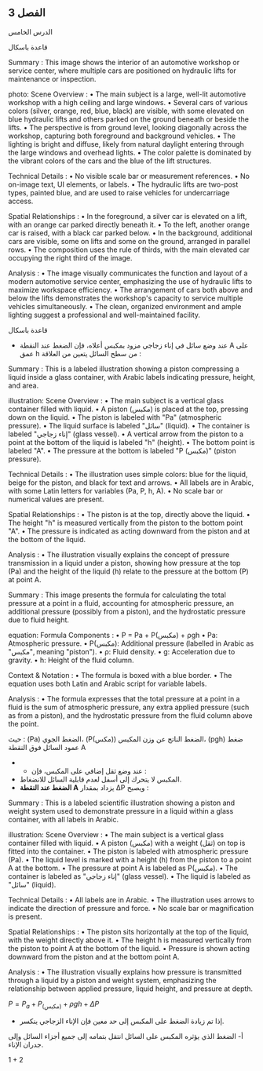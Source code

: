 3
الفصل
---------
الدرس
الخامس <!-- text, from page 0 (l=0.740,t=0.001,r=0.927,b=0.241), with ID 526d0a21-d8ff-4cc4-b0a3-3fced978b0c5 -->

قاعدة باسكال <!-- text, from page 0 (l=0.244,t=0.111,r=0.615,b=0.161), with ID ecb7b02a-78ad-4f13-91fe-1650730c7bae -->

Summary : This image shows the interior of an automotive workshop or service center, where multiple cars are positioned on hydraulic lifts for maintenance or inspection.

photo:
Scene Overview :
  • The main subject is a large, well-lit automotive workshop with a high ceiling and large windows.
  • Several cars of various colors (silver, orange, red, blue, black) are visible, with some elevated on blue hydraulic lifts and others parked on the ground beneath or beside the lifts.
  • The perspective is from ground level, looking diagonally across the workshop, capturing both foreground and background vehicles.
  • The lighting is bright and diffuse, likely from natural daylight entering through the large windows and overhead lights.
  • The color palette is dominated by the vibrant colors of the cars and the blue of the lift structures.

Technical Details :
  • No visible scale bar or measurement references.
  • No on-image text, UI elements, or labels.
  • The hydraulic lifts are two-post types, painted blue, and are used to raise vehicles for undercarriage access.

Spatial Relationships :
  • In the foreground, a silver car is elevated on a lift, with an orange car parked directly beneath it.
  • To the left, another orange car is raised, with a black car parked below.
  • In the background, additional cars are visible, some on lifts and some on the ground, arranged in parallel rows.
  • The composition uses the rule of thirds, with the main elevated car occupying the right third of the image.

Analysis :
  • The image visually communicates the function and layout of a modern automotive service center, emphasizing the use of hydraulic lifts to maximize workspace efficiency.
  • The arrangement of cars both above and below the lifts demonstrates the workshop's capacity to service multiple vehicles simultaneously.
  • The clean, organized environment and ample lighting suggest a professional and well-maintained facility. <!-- figure, from page 0 (l=0.004,t=0.161,r=0.712,b=0.512), with ID 849eb517-f6f1-4238-b8c1-005b5ac84968 -->

قاعدة باسكال <!-- text, from page 0 (l=0.377,t=0.530,r=0.604,b=0.571), with ID 396b9e9a-71df-4c70-b777-4a38b4e960c9 -->

* عند وضع سائل في إناء زجاجي مزود بمكبس أعلاه، فإن الضغط عند النقطة A على عمق h من سطح السائل يتعين من العلاقة : <!-- text, from page 0 (l=0.318,t=0.583,r=0.922,b=0.639), with ID 71c39c6d-e8c1-457c-aca9-280bbdf2feb1 -->

Summary : This is a labeled illustration showing a piston compressing a liquid inside a glass container, with Arabic labels indicating pressure, height, and area.

illustration:
Scene Overview :
  • The main subject is a vertical glass container filled with liquid.
  • A piston (مكبس) is placed at the top, pressing down on the liquid.
  • The piston is labeled with "Pa" (atmospheric pressure).
  • The liquid surface is labeled "سائل" (liquid).
  • The container is labeled "إناء زجاجي" (glass vessel).
  • A vertical arrow from the piston to a point at the bottom of the liquid is labeled "h" (height).
  • The bottom point is labeled "A".
  • The pressure at the bottom is labeled "P (مكبس)" (piston pressure).

Technical Details :
  • The illustration uses simple colors: blue for the liquid, beige for the piston, and black for text and arrows.
  • All labels are in Arabic, with some Latin letters for variables (Pa, P, h, A).
  • No scale bar or numerical values are present.

Spatial Relationships :
  • The piston is at the top, directly above the liquid.
  • The height "h" is measured vertically from the piston to the bottom point "A".
  • The pressure is indicated as acting downward from the piston and at the bottom of the liquid.

Analysis :
  • The illustration visually explains the concept of pressure transmission in a liquid under a piston, showing how pressure at the top (Pa) and the height of the liquid (h) relate to the pressure at the bottom (P) at point A. <!-- figure, from page 0 (l=0.055,t=0.579,r=0.245,b=0.724), with ID c36af74e-f33b-4610-bab3-235baa07643f -->

Summary : This image presents the formula for calculating the total pressure at a point in a fluid, accounting for atmospheric pressure, an additional pressure (possibly from a piston), and the hydrostatic pressure due to fluid height.

equation:
Formula Components : 
  • P = Pa + P(مكبس) + ρgh
  • Pa: Atmospheric pressure.
  • P(مكبس): Additional pressure (labelled in Arabic as "مكبس", meaning "piston").
  • ρ: Fluid density.
  • g: Acceleration due to gravity.
  • h: Height of the fluid column.

Context & Notation : 
  • The formula is boxed with a blue border.
  • The equation uses both Latin and Arabic script for variable labels.

Analysis : 
  • The formula expresses that the total pressure at a point in a fluid is the sum of atmospheric pressure, any extra applied pressure (such as from a piston), and the hydrostatic pressure from the fluid column above the point. <!-- figure, from page 0 (l=0.345,t=0.640,r=0.588,b=0.682), with ID 12c4be94-cc25-468a-a2ac-7b502f79077b -->

حيث : (Pa) الضغط الجوي، (P(مكس)) الضغط الناتج عن وزن المكبس، 
(pgh) ضغط عمود السائل فوق النقطة A <!-- text, from page 0 (l=0.318,t=0.685,r=0.910,b=0.741), with ID a15d4fa4-6fc0-45b1-b4dd-7cb9c46ddd4b -->

- * عند وضع ثقل إضافي على المكبس، فإن :
- المكبس لا يتحرك إلى أسفل لعدم قابلية السائل للانضغاط.
- **الضغط عند النقطة A** يزداد بمقدار ΔP ويصبح : <!-- text, from page 0 (l=0.431,t=0.746,r=0.922,b=0.830), with ID c1b748d2-c7c3-441f-8ada-cc90cd3db702 -->

Summary : This is a labeled scientific illustration showing a piston and weight system used to demonstrate pressure in a liquid within a glass container, with all labels in Arabic.

illustration:
Scene Overview :
  • The main subject is a vertical glass container filled with liquid.
  • A piston (مكبس) with a weight (ثقل) on top is fitted into the container.
  • The piston is labeled with atmospheric pressure (Pa).
  • The liquid level is marked with a height (h) from the piston to a point A at the bottom.
  • The pressure at point A is labeled as P(مكبس).
  • The container is labeled as "إناء زجاجي" (glass vessel).
  • The liquid is labeled as "سائل" (liquid).

Technical Details :
  • All labels are in Arabic.
  • The illustration uses arrows to indicate the direction of pressure and force.
  • No scale bar or magnification is present.

Spatial Relationships :
  • The piston sits horizontally at the top of the liquid, with the weight directly above it.
  • The height h is measured vertically from the piston to point A at the bottom of the liquid.
  • Pressure is shown acting downward from the piston and at the bottom point A.

Analysis :
  • The illustration visually explains how pressure is transmitted through a liquid by a piston and weight system, emphasizing the relationship between applied pressure, liquid height, and pressure at depth. <!-- figure, from page 0 (l=0.053,t=0.747,r=0.231,b=0.900), with ID 70494a2e-97f5-405d-927a-dbcb0cc4c0ae -->

$P = P_a + P_{(\text{مكبس})} + \rho gh + \Delta P$ <!-- text, from page 0 (l=0.348,t=0.837,r=0.637,b=0.878), with ID 1473c966-4330-4742-9f42-a8c6f8d9497f -->

* إذا تم زيادة الضغط على المكبس إلى حد معين فإن الإناء الزجاجي ينكسر.

أ‌- الضغط الذي يؤثره المكبس على السائل انتقل بتمامه إلى جميع أجزاء السائل وإلى جدران الإناء. <!-- text, from page 0 (l=0.123,t=0.884,r=0.919,b=0.941), with ID f93b7a4c-94d0-43b4-ac89-1ea1e07f007e -->

$1 + 2$ <!-- marginalia, from page 0 (l=0.871,t=0.945,r=0.911,b=0.964), with ID b12a3f5a-3554-47d9-ac45-a9ca0b941440 -->